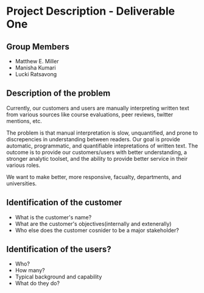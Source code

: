 # Project Description - Deliverable One

## Group Members

- Matthew E. Miller
- Manisha Kumari
- Lucki Ratsavong

## Description of the problem

Currently, our customers and users are manually interpreting written text from various sources like course evaluations, peer reviews, twitter mentions, etc.  

The problem is that manual interpretation is slow, unquantified, and prone to discrepencies in understanding between readers.  Our goal is provide automatic, programmatic, and quantifiable intepretations of written text.  The outcome is to provide our customers/users with better understanding, a stronger analytic toolset, and the ability to provide better service in their various roles.

We want to make better, more responsive, facualty, departments, and universities.

## Identification of the customer

- What is the customer's name?
- What are the customer's objectives(internally and extenerally)
- Who else does the customer cosnider to be a major stakeholder?

## Identification of the users?

- Who?
- How many?
- Typical background and capability
- What do they do?
